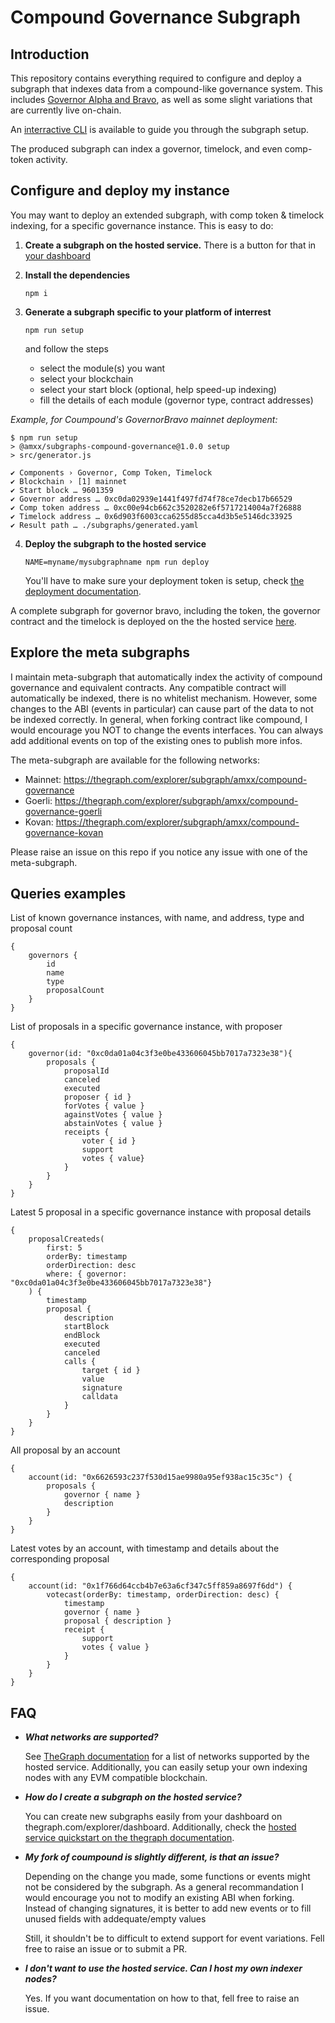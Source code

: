# Compound Governance Subgraph

## Introduction

This repository contains everything required to configure and deploy a subgraph that indexes data from a compound-like governance system. This includes [Governor Alpha and Bravo](https://github.com/compound-finance/compound-protocol/tree/master/contracts/Governance), as well as some slight variations that are currently live on-chain.

An [interractive CLI](#configure-and-deploy-my-instance) is available to guide you through the subgraph setup.

The produced subgraph can index a governor, timelock, and even comp-token activity.

## Configure and deploy my instance

You may want to deploy an extended subgraph, with comp token & timelock indexing, for a specific governance instance. This is easy to do:

1. **Create a subgraph on the hosted service.** There is a button for that in [your dashboard](https://thegraph.com/explorer/dashboard)

2. **Install the dependencies**

	`npm i`

3. **Generate a subgraph specific to your platform of interrest**

	`npm run setup`

	and follow the steps

	* select the module(s) you want
	* select your blockchain
	* select your start block (optional, help speed-up indexing)
	* fill the details of each module (governor type, contract addresses)

*Example, for Coumpound's GovernorBravo mainnet deployment:*

```
$ npm run setup
> @amxx/subgraphs-compound-governance@1.0.0 setup
> src/generator.js

✔ Components › Governor, Comp Token, Timelock
✔ Blockchain › [1] mainnet
✔ Start block … 9601359
✔ Governor address … 0xc0da02939e1441f497fd74f78ce7decb17b66529
✔ Comp token address … 0xc00e94cb662c3520282e6f5717214004a7f26888
✔ Timelock address … 0x6d903f6003cca6255d85cca4d3b5e5146dc33925
✔ Result path … ./subgraphs/generated.yaml
```

4. **Deploy the subgraph to the hosted service**

	`NAME=myname/mysubgraphname npm run deploy`

	You'll have to make sure your deployment token is setup, check [the deployment documentation](https://thegraph.com/docs/deploy-a-subgraph#create-a-graph-explorer-account).

A complete subgraph for governor bravo, including the token, the governor contract and the timelock is deployed on the the hosted service [here](https://thegraph.com/explorer/subgraph/amxx/compound-governance-bravo).

## Explore the meta subgraphs

I maintain meta-subgraph that automatically index the activity of compound governance and equivalent contracts. Any compatible contract will automatically be indexed, there is no whitelist mechanism. However, some changes to the ABI (events in particular) can cause part of the data to not be indexed correctly. In general, when forking contract like compound, I would encourage you NOT to change the events interfaces. You can always add additional events on top of the existing ones to publish more infos.

The meta-subgraph are available for the following networks:

- Mainnet: https://thegraph.com/explorer/subgraph/amxx/compound-governance
- Goerli: https://thegraph.com/explorer/subgraph/amxx/compound-governance-goerli
- Kovan: https://thegraph.com/explorer/subgraph/amxx/compound-governance-kovan

Please raise an issue on this repo if you notice any issue with one of the meta-subgraph.

## Queries examples

List of known governance instances, with name, and address, type and proposal count
```
{
	governors {
		id
		name
		type
		proposalCount
	}
}
```

List of proposals in a specific governance instance, with proposer
```
{
	governor(id: "0xc0da01a04c3f3e0be433606045bb7017a7323e38"){
		proposals {
			proposalId
			canceled
			executed
			proposer { id }
			forVotes { value }
			againstVotes { value }
			abstainVotes { value }
			receipts {
				voter { id }
				support
				votes { value}
			}
		}
	}
}
```

Latest 5 proposal in a specific governance instance with proposal details
```
{
	proposalCreateds(
		first: 5
		orderBy: timestamp
		orderDirection: desc
		where: { governor: "0xc0da01a04c3f3e0be433606045bb7017a7323e38"}
	) {
		timestamp
		proposal {
			description
			startBlock
			endBlock
			executed
			canceled
			calls {
				target { id }
				value
				signature
				calldata
			}
		}
	}
}
```

All proposal by an account
```
{
	account(id: "0x6626593c237f530d15ae9980a95ef938ac15c35c") {
		proposals {
			governor { name }
			description
		}
	}
}
```

Latest votes by an account, with timestamp and details about the corresponding proposal
```
{
	account(id: "0x1f766d64ccb4b7e63a6cf347c5ff859a8697f6dd") {
		votecast(orderBy: timestamp, orderDirection: desc) {
			timestamp
			governor { name }
			proposal { description }
			receipt {
				support
				votes { value }
			}
		}
	}
}
```

## FAQ

- ***What networks are supported?***

	See [TheGraph documentation](https://thegraph.com/docs/define-a-subgraph#from-an-existing-contract) for a list of networks supported by the hosted service. Additionally, you can easily setup your own indexing nodes with any EVM compatible blockchain.


- ***How do I create a subgraph on the hosted service?***

	You can create new subgraphs easily from your dashboard on thegraph.com/explorer/dashboard. Additionally, check the [hosted service quickstart on the thegraph documentation](https://thegraph.com/docs/quick-start#hosted-service).

- ***My fork of coumpound is slightly different, is that an issue?***

	Depending on the change you made, some functions or events might not be considered by the subgraph. As a general recommandation I would encourage you not to modify an existing ABI when forking. Instead of changing signatures, it is better to add new events or to fill unused fields with addequate/empty values

	Still, it shouldn't be to difficult to extend support for event variations. Fell free to raise an issue or to submit a PR.


- ***I don't want to use the hosted service. Can I host my own indexer nodes?***

	Yes. If you want documentation on how to that, fell free to raise an issue.
